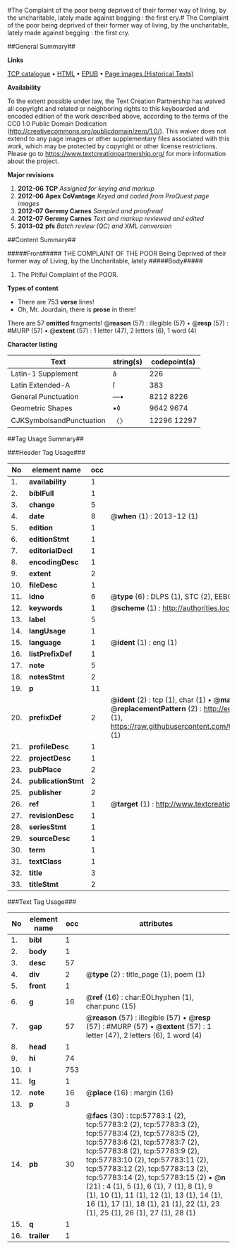 #The Complaint of the poor being deprived of their former way of living, by the uncharitable, lately made against begging : the first cry.#
The Complaint of the poor being deprived of their former way of living, by the uncharitable, lately made against begging : the first cry.

##General Summary##

**Links**

[TCP catalogue](http://www.ota.ox.ac.uk/tcp/)  • 
[HTML](http://tei.it.ox.ac.uk/tcp/Texts-HTML/free/A34/A34157.html)  • 
[EPUB](http://tei.it.ox.ac.uk/tcp/Texts-EPUB/free/A34/A34157.epub) • 
[Page images (Historical Texts)](https://historicaltexts.jisc.ac.uk/eebo-12259428e)

**Availability**

To the extent possible under law, the Text Creation Partnership has waived all copyright and related or neighboring rights to this keyboarded and encoded edition of the work described above, according to the terms of the CC0 1.0 Public Domain Dedication (http://creativecommons.org/publicdomain/zero/1.0/). This waiver does not extend to any page images or other supplementary files associated with this work, which may be protected by copyright or other license restrictions. Please go to https://www.textcreationpartnership.org/ for more information about the project.

**Major revisions**

1. __2012-06__ __TCP__ *Assigned for keying and markup*
1. __2012-06__ __Apex CoVantage__ *Keyed and coded from ProQuest page images*
1. __2012-07__ __Geremy Carnes__ *Sampled and proofread*
1. __2012-07__ __Geremy Carnes__ *Text and markup reviewed and edited*
1. __2013-02__ __pfs__ *Batch review (QC) and XML conversion*

##Content Summary##

#####Front#####
THE COMPLAINT OF THE POOR Being Deprived of their former way of Living, by the Uncharitable, lately 
#####Body#####

1. The Pitiful Complaint of the POOR.

**Types of content**

  * There are 753 **verse** lines!
  * Oh, Mr. Jourdain, there is **prose** in there!

There are 57 **omitted** fragments! 
 @__reason__ (57) : illegible (57)  •  @__resp__ (57) : #MURP (57)  •  @__extent__ (57) : 1 letter (47), 2 letters (6), 1 word (4)

**Character listing**


|Text|string(s)|codepoint(s)|
|---|---|---|
|Latin-1 Supplement|â|226|
|Latin Extended-A|ſ|383|
|General Punctuation|—•|8212 8226|
|Geometric Shapes|▪◊|9642 9674|
|CJKSymbolsandPunctuation|〈〉|12296 12297|

##Tag Usage Summary##

###Header Tag Usage###

|No|element name|occ|attributes|
|---|---|---|---|
|1.|__availability__|1||
|2.|__biblFull__|1||
|3.|__change__|5||
|4.|__date__|8| @__when__ (1) : 2013-12 (1)|
|5.|__edition__|1||
|6.|__editionStmt__|1||
|7.|__editorialDecl__|1||
|8.|__encodingDesc__|1||
|9.|__extent__|2||
|10.|__fileDesc__|1||
|11.|__idno__|6| @__type__ (6) : DLPS (1), STC (2), EEBO-CITATION (1), OCLC (1), VID (1)|
|12.|__keywords__|1| @__scheme__ (1) : http://authorities.loc.gov/ (1)|
|13.|__label__|5||
|14.|__langUsage__|1||
|15.|__language__|1| @__ident__ (1) : eng (1)|
|16.|__listPrefixDef__|1||
|17.|__note__|5||
|18.|__notesStmt__|2||
|19.|__p__|11||
|20.|__prefixDef__|2| @__ident__ (2) : tcp (1), char (1)  •  @__matchPattern__ (2) : ([0-9\-]+):([0-9IVX]+) (1), (.+) (1)  •  @__replacementPattern__ (2) : http://eebo.chadwyck.com/downloadtiff?vid=$1&page=$2 (1), https://raw.githubusercontent.com/textcreationpartnership/Texts/master/tcpchars.xml#$1 (1)|
|21.|__profileDesc__|1||
|22.|__projectDesc__|1||
|23.|__pubPlace__|2||
|24.|__publicationStmt__|2||
|25.|__publisher__|2||
|26.|__ref__|1| @__target__ (1) : http://www.textcreationpartnership.org/docs/. (1)|
|27.|__revisionDesc__|1||
|28.|__seriesStmt__|1||
|29.|__sourceDesc__|1||
|30.|__term__|1||
|31.|__textClass__|1||
|32.|__title__|3||
|33.|__titleStmt__|2||


###Text Tag Usage###

|No|element name|occ|attributes|
|---|---|---|---|
|1.|__bibl__|1||
|2.|__body__|1||
|3.|__desc__|57||
|4.|__div__|2| @__type__ (2) : title_page (1), poem (1)|
|5.|__front__|1||
|6.|__g__|16| @__ref__ (16) : char:EOLhyphen (1), char:punc (15)|
|7.|__gap__|57| @__reason__ (57) : illegible (57)  •  @__resp__ (57) : #MURP (57)  •  @__extent__ (57) : 1 letter (47), 2 letters (6), 1 word (4)|
|8.|__head__|1||
|9.|__hi__|74||
|10.|__l__|753||
|11.|__lg__|1||
|12.|__note__|16| @__place__ (16) : margin (16)|
|13.|__p__|3||
|14.|__pb__|30| @__facs__ (30) : tcp:57783:1 (2), tcp:57783:2 (2), tcp:57783:3 (2), tcp:57783:4 (2), tcp:57783:5 (2), tcp:57783:6 (2), tcp:57783:7 (2), tcp:57783:8 (2), tcp:57783:9 (2), tcp:57783:10 (2), tcp:57783:11 (2), tcp:57783:12 (2), tcp:57783:13 (2), tcp:57783:14 (2), tcp:57783:15 (2)  •  @__n__ (21) : 4 (1), 5 (1), 6 (1), 7 (1), 8 (1), 9 (1), 10 (1), 11 (1), 12 (1), 13 (1), 14 (1), 16 (1), 17 (1), 18 (1), 21 (1), 22 (1), 23 (1), 25 (1), 26 (1), 27 (1), 28 (1)|
|15.|__q__|1||
|16.|__trailer__|1||
